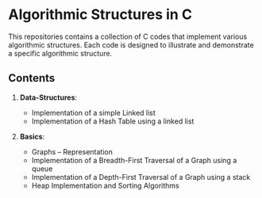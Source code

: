 # Algorithmic Structures in C

This repositories contains a collection of C codes that implement various algorithmic structures. Each code is designed to illustrate and demonstrate a specific algorithmic structure.

## Contents

1. **Data-Structures**:
   - Implementation of a simple Linked list 
   - Implementation of a Hash Table using a linked list

2. **Basics**:
   - Graphs – Representation
   - Implementation of a Breadth-First Traversal of a Graph using a queue
   - Implementation of a Depth-First Traversal of a Graph using a stack
   - Heap Implementation and Sorting Algorithms


  

